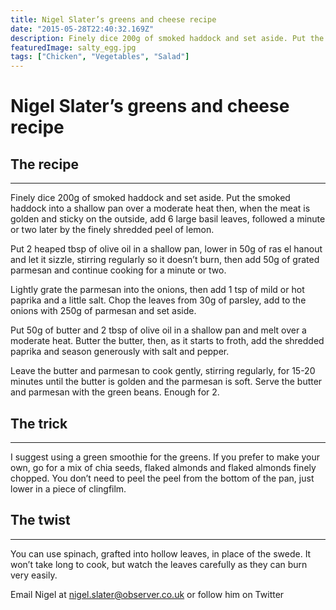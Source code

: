 ```yaml
---
title: Nigel Slater’s greens and cheese recipe
date: "2015-05-28T22:40:32.169Z"
description: Finely dice 200g of smoked haddock and set aside. Put the smoked haddock into a shallow pan over a moderate heat then, when the meat is golden and sticky on the outside, add 6 large basil leaves, followed a minute or two later by the finely shredded peel of lemon.
featuredImage: salty_egg.jpg
tags: ["Chicken", "Vegetables", "Salad"]
---
```


Nigel Slater’s greens and cheese recipe
=======================================

## The recipe
----------

Finely dice 200g of smoked haddock and set aside. Put the smoked haddock into a shallow pan over a moderate heat then, when the meat is golden and sticky on the outside, add 6 large basil leaves, followed a minute or two later by the finely shredded peel of lemon.

Put 2 heaped tbsp of olive oil in a shallow pan, lower in 50g of ras el hanout and let it sizzle, stirring regularly so it doesn’t burn, then add 50g of grated parmesan and continue cooking for a minute or two.

Lightly grate the parmesan into the onions, then add 1 tsp of mild or hot paprika and a little salt. Chop the leaves from 30g of parsley, add to the onions with 250g of parmesan and set aside.

Put 50g of butter and 2 tbsp of olive oil in a shallow pan and melt over a moderate heat. Butter the butter, then, as it starts to froth, add the shredded paprika and season generously with salt and pepper.

Leave the butter and parmesan to cook gently, stirring regularly, for 15-20 minutes until the butter is golden and the parmesan is soft. Serve the butter and parmesan with the green beans. Enough for 2.

## The trick
---------

I suggest using a green smoothie for the greens. If you prefer to make your own, go for a mix of chia seeds, flaked almonds and flaked almonds finely chopped. You don’t need to peel the peel from the bottom of the pan, just lower in a piece of clingfilm.

## The twist
---------

You can use spinach, grafted into hollow leaves, in place of the swede. It won’t take long to cook, but watch the leaves carefully as they can burn very easily.

Email Nigel at [nigel.slater@observer.co.uk](nigel.slater@observer.co.uk) or follow him on Twitter